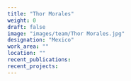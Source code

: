 ```yaml
---
title: "Thor Morales"
weight: 0
draft: false
image: "images/team/Thor Morales.jpg"
designation: "Mexico"
work_area: ""
location: ""
recent_publications:
recent_projects:
---
```


